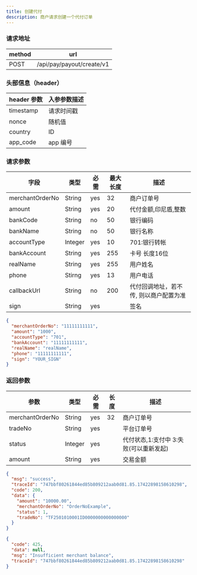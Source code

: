 ```yaml
---
title: 创建代付
description: 商户请求创建一个代付订单
---
```


### 请求地址

| method | url                       |
| ------ | ------------------------- |
| POST   | /api/pay/payout/create/v1 |

### 头部信息（header）

| header 参数 | 入参参数描述 |
| ----------- | ------------ |
| timestamp   | 请求时间戳   |
| nonce       | 随机值       |
| country     | ID           |
| app_code    | app 编号     |

### 请求参数

| 字段            | 类型      | 必需  | 最大长度 | 描述                  |
| --------------- |---------|-----|------|---------------------|
| merchantOrderNo | String  | yes | 32   | 商户订单号               |
| amount          | String  | yes | 20   | 代付金额,印尼盾,整数         |
| bankCode        | String  | no  | 50   | 银行编码                |
| bankName        | String  | no | 50   | 银行名称                |
| accountType     | Integer | yes | 10   | 701:银行转帐            |
| bankAccount     | String  | yes | 255  | 卡号 长度16位            |
| realName        | String  | yes | 255  | 用户姓名                |
| phone           | Stirng  | yes | 13   | 用户电话                |
| callbackUrl     | String  | no  | 200  | 代付回调地址，若不传, 则以商户配置为准 |
| sign            | String  | yes |      | 签名                  |

```json
{
  "merchantOrderNo": "11111111111",
  "amount": "1000",
  "accountType": "701",
  "bankAccount": "11111111111",
  "realName": "realName",
  "phone": "11111111111",
  "sign": "YOUR_SIGN"
}
```

### 返回参数

| 参数            | 类型      | 必需 | 长度 | 描述                                   |
| --------------- |---------| ---- | ---- | -------------------------------------- |
| merchantOrderNo | String  | yes  | 32   | 商户订单号                             |
| tradeNo         | String  | yes  |      | 平台订单号                             |
| status          | Integer | yes  |      | 代付状态,1:支付中 3:失败(可以重新发起) |
| amount          | String  | yes  |      | 交易金额                               |

```json title=成功示例
{
  "msg": "success",
  "traceId": "747bbf80261844ed85b809212aab0d81.85.17422898158610298",
  "code": 200,
  "data": {
    "amount": "10000.00",
    "merchantOrderNo": "OrderNoExample",
    "status": 1,
    "tradeNo": "TF2501010001ID0000000000000000"
  }
}
```

```json title=失败示例
{
  "code": 425,
  "data": null,
  "msg": "Insufficient merchant balance",
  "traceId": "747bbf80261844ed85b809212aab0d81.85.17422898158610298"
}
```
